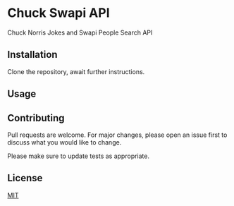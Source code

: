 # Chuck Swapi API
Chuck Norris Jokes and Swapi People Search API

## Installation

Clone the repository, await further instructions.

## Usage


## Contributing
Pull requests are welcome. For major changes, please open an issue first to discuss what you would like to change.

Please make sure to update tests as appropriate.

## License
[MIT](https://choosealicense.com/licenses/mit/)